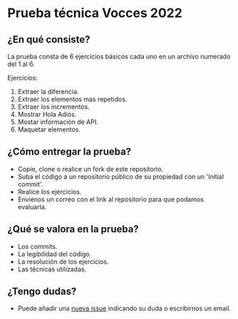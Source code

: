 # Prueba técnica Vocces 2022

## ¿En qué consiste?
La prueba consta de 6 ejercicios básicos cada uno en un archivo numerado del 1 al 6.

Ejercicios:
  1. Extraer la diferencia.
  2. Extraer los elementos mas repetidos.
  3. Extraer los incrementos.
  4. Mostrar Hola Adiós.
  5. Mostar información de API.
  6. Maquetar elementos.

## ¿Cómo entregar la prueba?
 - Copie, clone o realice un fork de este repositorio.
 - Suba el código a un repositorio público de su propiedad con un 'Initial commit'.
 - Realice los ejercicios.
 - Envienos un correo con el link al repositorio para que podamos evaluarla.

## ¿Qué se valora en la prueba?
 - Los commits.
 - La legibilidad del código.
 - La resolución de los ejercicios.
 - Las técnicas utilizadas.

## ¿Tengo dudas?
 - Puede añadir una [nueva issue](https://gitlab.com/vocces-pruebas-publicas/prueba-fronend-2022/-/issues/new) indicando su duda o escribirnos un email.
